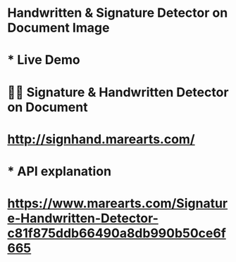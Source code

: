 #
# Handwritten & Signature Detector on Document Image
#
# * Live Demo
# ✍🏼 Signature & Handwritten Detector on Document
# http://signhand.marearts.com/
#
# * API explanation
# https://www.marearts.com/Signature-Handwritten-Detector-c81f875ddb66490a8db990b50ce6f665
